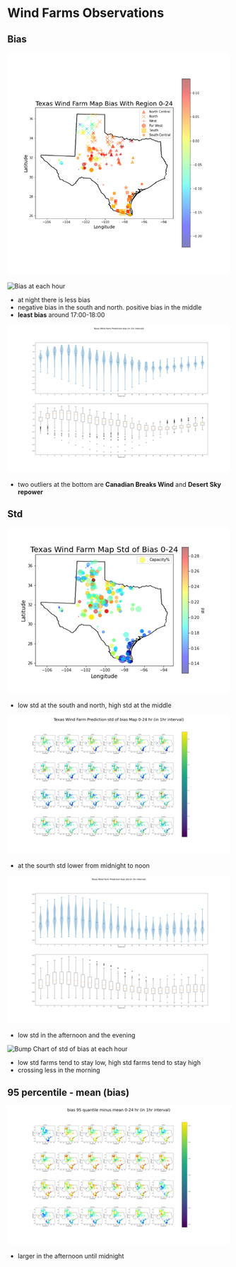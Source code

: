 # Wind Farms Observations

## Bias

![Bias at 24 Hours interval](./plots/bias_24hr_with_area.png)

![Bias at each hour](./plots/bias_1hr.png)

- at night there is less bias
- negative bias in the south and north. positive bias in the middle
- **least bias** around 17:00-18:00

![Violin plot of bias at each hour](./plots/violin_and_box_bias_1hr.png)
- two outliers at the bottom are **Canadian Breaks Wind** and **Desert Sky repower**

## Std

![Std at 24 Hours interval](./plots/std_of_bias_24hr.png)

- low std at the south and north, high std at the middle

![std of bias at each hour](./plots/std_of_bias_1hr.png)

- at the sourth std lower from midnight to noon

![Violin plot of std of bias at each hour](./plots/violin_and_box_std_of_bias_1hr.png)

- low std in the afternoon and the evening

![Bump Chart of std of bias at each hour](./plots/std_bumpchart_all_farm_all_time.png)

- low std farms tend to stay low, high std farms tend to stay high
- crossing less in the morning

## 95 percentile - mean (bias)

![95 percentile - mean (bias) at 24 Hours interval](./plots/bias_95quantile_minus_mean_1hr.png)

- larger in the afternoon until midnight

